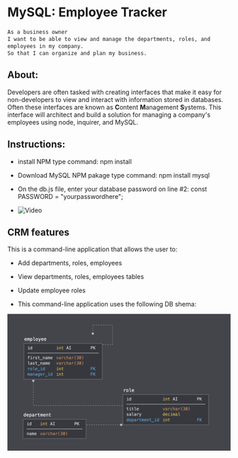 
# MySQL: Employee Tracker

```
As a business owner 
I want to be able to view and manage the departments, roles, and employees in my company. 
So that I can organize and plan my business.
```

## About: 

Developers are often tasked with creating interfaces that make it easy for non-developers to view and interact with information stored in databases. Often these interfaces are known as **C**ontent **M**anagement **S**ystems. This interface will architect and build a solution for managing a company's employees using node, inquirer, and MySQL.


## Instructions: 

  * install NPM type command: npm install   

  * Download MySQL NPM pakage type command:  npm install mysql

  * On the db.js file, enter your database password on line #2: const PASSWORD = "yourpasswordhere"; 
  
  * ![Video](https://j.gifs.com/E8LMRg.gif "How to video")


## CRM features

This is a command-line application that allows the user to:

  * Add departments, roles, employees  

  * View departments, roles, employees tables 

  * Update employee roles 

  * This command-line application uses the following DB shema: 
  
  ![Database Schema](Assets/schema.png)

